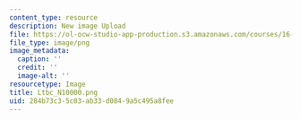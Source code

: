 ```yaml
---
content_type: resource
description: New image Upload
file: https://ol-ocw-studio-app-production.s3.amazonaws.com/courses/16-90-computational-methods-in-aerospace-engineering-spring-2014/284b73c35c03ab33d0849a5c495a8fee_Ltbc_N10000.png
file_type: image/png
image_metadata:
  caption: ''
  credit: ''
  image-alt: ''
resourcetype: Image
title: Ltbc_N10000.png
uid: 284b73c3-5c03-ab33-d084-9a5c495a8fee
---
```

